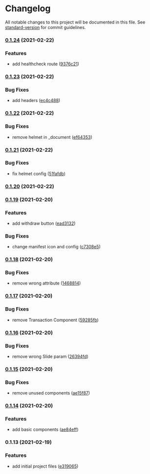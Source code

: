 # Changelog

All notable changes to this project will be documented in this file. See [standard-version](https://github.com/conventional-changelog/standard-version) for commit guidelines.

### [0.1.24](https://github.com/guidroid/savedmoney.app/compare/v0.1.23...v0.1.24) (2021-02-22)


### Features

* add healthcheck route ([9376c21](https://github.com/guidroid/savedmoney.app/commit/9376c215828a998e19be7adc0d9beb9853efad78))

### [0.1.23](https://github.com/guidroid/savedmoney.app/compare/v0.1.22...v0.1.23) (2021-02-22)


### Bug Fixes

* add headers ([ec4c488](https://github.com/guidroid/savedmoney.app/commit/ec4c488e0afd6c70e7368cee7c7d7b59e25237a7))

### [0.1.22](https://github.com/guidroid/savedmoney.app/compare/v0.1.21...v0.1.22) (2021-02-22)


### Bug Fixes

* remove helmet in _document ([ef64353](https://github.com/guidroid/savedmoney.app/commit/ef643535d97a7394068158017f93cb00186e176a))

### [0.1.21](https://github.com/guidroid/savedmoney.app/compare/v0.1.20...v0.1.21) (2021-02-22)


### Bug Fixes

* fix helmet config ([51fafdb](https://github.com/guidroid/savedmoney.app/commit/51fafdb619aff137f7d02f7bc6f47ab920ce2785))

### [0.1.20](https://github.com/guidroid/savedmoney.app/compare/v0.1.19...v0.1.20) (2021-02-22)

### [0.1.19](https://github.com/guidroid/savedmoney.app/compare/v0.1.18...v0.1.19) (2021-02-20)


### Features

* add withdraw button ([ead3132](https://github.com/guidroid/savedmoney.app/commit/ead31321176de48acc55b1692dd0ce9aa8cc19d0))


### Bug Fixes

* change manifest icon and config ([c7308e5](https://github.com/guidroid/savedmoney.app/commit/c7308e517dd3b6ec03b435dc64e3a9ed643632a3))

### [0.1.18](https://github.com/guidroid/savedmoney.app/compare/v0.1.17...v0.1.18) (2021-02-20)


### Bug Fixes

* remove wrong attribute ([1468814](https://github.com/guidroid/savedmoney.app/commit/146881405daa8ca2d4a7815ce7e255c345bb973e))

### [0.1.17](https://github.com/guidroid/savedmoney.app/compare/v0.1.16...v0.1.17) (2021-02-20)


### Bug Fixes

* remove Transaction Component ([59285fb](https://github.com/guidroid/savedmoney.app/commit/59285fbf7164e442442038055877e9822de06056))

### [0.1.16](https://github.com/guidroid/savedmoney.app/compare/v0.1.15...v0.1.16) (2021-02-20)


### Bug Fixes

* remove wrong Slide param ([26394fd](https://github.com/guidroid/savedmoney.app/commit/26394fdf423e357545a8cca5dbcaeb28e14c9931))

### [0.1.15](https://github.com/guidroid/savedmoney.app/compare/v0.1.14...v0.1.15) (2021-02-20)


### Bug Fixes

* remove unused components ([ae15f87](https://github.com/guidroid/savedmoney.app/commit/ae15f8787eb766b7381d7f94da09e90bd0cad140))

### [0.1.14](https://github.com/guidroid/savedmoney.app/compare/v0.1.13...v0.1.14) (2021-02-20)


### Features

* add basic components ([ae84eff](https://github.com/guidroid/savedmoney.app/commit/ae84effddcde84ea17b43d8f8c5dc67d5b36a99b))

### 0.1.13 (2021-02-19)


### Features

* add initial project files ([e319065](https://github.com/guidroid/savedmoney.app/commit/e3190657493e44f815e78dfb188721878bfd0246))
